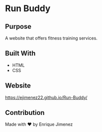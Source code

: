 # Run Buddy

## Purpose
A website that offers fitness training services.

## Built With
* HTML
* CSS

## Website
 https://ejimenez22.github.io/Run-Buddy/

## Contribution
Made with ❤️ by Enrique Jimenez
